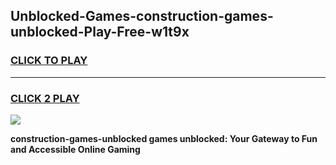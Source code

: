 
## Unblocked-Games-construction-games-unblocked-Play-Free-w1t9x
<h3>
<a href="https://premium76.site?title=construction-games-unblocked&ref=23A">CLICK TO PLAY</a></h3>
<hr>

<h3>
<a href="https://premium76.site?title=construction-games-unblocked&ref=23A">CLICK 2 PLAY</a>
  
</h3>

<a href="https://premium76.site?title=construction-games-unblocked&ref=23A"><img src="https://clearcache.store/games.png"></a>


**construction-games-unblocked games unblocked: Your Gateway to Fun and Accessible Online Gaming**
